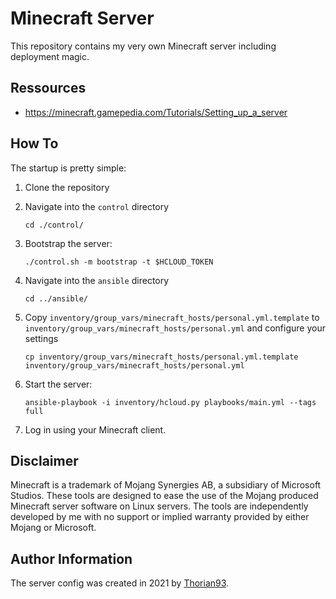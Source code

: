 # Minecraft Server

This repository contains my very own Minecraft server including deployment magic.

## Ressources

- https://minecraft.gamepedia.com/Tutorials/Setting_up_a_server

## How To

The startup is pretty simple:

1. Clone the repository
2. Navigate into the `control` directory

    `cd ./control/`

3. Bootstrap the server:

    `./control.sh -m bootstrap -t $HCLOUD_TOKEN`

4. Navigate into the `ansible` directory

    `cd ../ansible/`

5. Copy `inventory/group_vars/minecraft_hosts/personal.yml.template` to `inventory/group_vars/minecraft_hosts/personal.yml` and configure your settings

    `cp inventory/group_vars/minecraft_hosts/personal.yml.template inventory/group_vars/minecraft_hosts/personal.yml`

5. Start the server:

    `ansible-playbook -i inventory/hcloud.py playbooks/main.yml --tags full`

6. Log in using your Minecraft client.

## Disclaimer

Minecraft is a trademark of Mojang Synergies AB, a subsidiary of Microsoft Studios. These tools are designed to ease the use of the Mojang produced Minecraft server software on Linux servers. The tools are independently developed by me with no support or implied warranty provided by either Mojang or Microsoft.

## Author Information

The server config was created in 2021 by [Thorian93](http://thorian93.de/).
